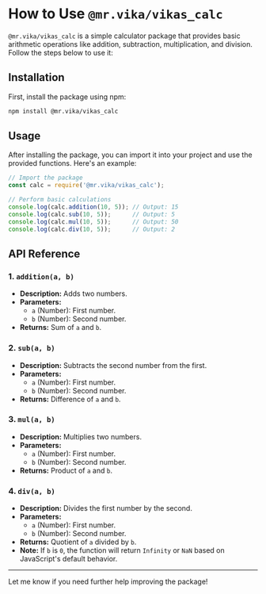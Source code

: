 
# **How to Use `@mr.vika/vikas_calc`**

`@mr.vika/vikas_calc` is a simple calculator package that provides basic arithmetic operations like addition, subtraction, multiplication, and division. Follow the steps below to use it:

## **Installation**
First, install the package using npm:

```bash
npm install @mr.vika/vikas_calc
```

## **Usage**
After installing the package, you can import it into your project and use the provided functions. Here's an example:

```javascript
// Import the package
const calc = require('@mr.vika/vikas_calc');

// Perform basic calculations
console.log(calc.addition(10, 5)); // Output: 15
console.log(calc.sub(10, 5));      // Output: 5
console.log(calc.mul(10, 5));      // Output: 50
console.log(calc.div(10, 5));      // Output: 2
```

## **API Reference**

### 1. `addition(a, b)`
- **Description:** Adds two numbers.
- **Parameters:**
  - `a` (Number): First number.
  - `b` (Number): Second number.
- **Returns:** Sum of `a` and `b`.

### 2. `sub(a, b)`
- **Description:** Subtracts the second number from the first.
- **Parameters:**
  - `a` (Number): First number.
  - `b` (Number): Second number.
- **Returns:** Difference of `a` and `b`.

### 3. `mul(a, b)`
- **Description:** Multiplies two numbers.
- **Parameters:**
  - `a` (Number): First number.
  - `b` (Number): Second number.
- **Returns:** Product of `a` and `b`.

### 4. `div(a, b)`
- **Description:** Divides the first number by the second.
- **Parameters:**
  - `a` (Number): First number.
  - `b` (Number): Second number.
- **Returns:** Quotient of `a` divided by `b`.
- **Note:** If `b` is `0`, the function will return `Infinity` or `NaN` based on JavaScript's default behavior.

---

Let me know if you need further help improving the package!